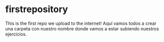 # firstrepository
This is the first repo we upload to the internet!
Aquí vamos todos a crear una carpeta con nuestro nombre donde vamos a estar subiendo nuestros ejercicios.
